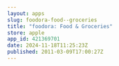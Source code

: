 ```yaml
---
layout: apps
slug: foodora-food--groceries
title: "foodora: Food & Groceries"
store: apple
app_id: 421369701
date: 2024-11-18T11:25:23Z
published: 2011-03-09T17:00:27Z
---
```

